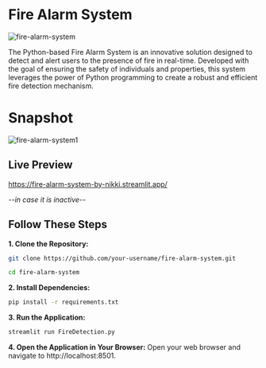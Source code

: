 # Fire Alarm System

![fire-alarm-system](https://github.com/nikisambari/fire-alarm-system/assets/51022485/fb23906a-e34f-4cf9-b226-5ae7bafac4d7)

The Python-based Fire Alarm System is an innovative solution designed to detect and alert users to the presence of fire in real-time. Developed with the goal of ensuring the safety of individuals and properties, this system leverages the power of Python programming to create a robust and efficient fire detection mechanism.
# Snapshot

![fire-alarm-system1](https://github.com/nikisambari/fire-alarm-system/assets/51022485/3f0af53c-e1ff-4819-a405-b033d2873f33)

## Live Preview
https://fire-alarm-system-by-nikki.streamlit.app/ 

_--in case it is inactive--_
## Follow These Steps

**1. Clone the Repository:**
```bash
git clone https://github.com/your-username/fire-alarm-system.git
```  
```bash
cd fire-alarm-system
```

**2. Install Dependencies:**

```bash
pip install -r requirements.txt
```
**3. Run the Application:**
```bash
streamlit run FireDetection.py
```
**4. Open the Application in Your Browser:**
Open your web browser and navigate to http://localhost:8501.

